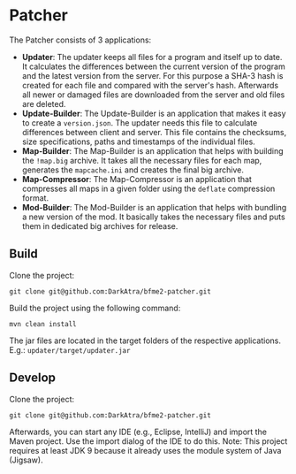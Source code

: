 # Patcher

The Patcher consists of 3 applications:

- **Updater**:
  The updater keeps all files for a program and itself up to date. It calculates the differences between the current version of the program and the latest
  version from the server. For this purpose a SHA-3 hash is created for each file and compared with the server's hash. Afterwards all newer or damaged files are
  downloaded from the server and old files are deleted.
- **Update-Builder**:
  The Update-Builder is an application that makes it easy to create a `version.json`. The updater needs this file to calculate differences between client and
  server. This file contains the checksums, size specifications, paths and timestamps of the individual files.
- **Map-Builder**:
  The Map-Builder is an application that helps with building the `!map.big` archive. It takes all the necessary files for each map, generates the `mapcache.ini`
  and creates the final big archive.
- **Map-Compressor**:
  The Map-Compressor is an application that compresses all maps in a given folder using the `deflate` compression format.
- **Mod-Builder**:
  The Mod-Builder is an application that helps with bundling a new version of the mod. It basically takes the necessary files and puts them in dedicated big
  archives for release.

## Build

Clone the project:

```
git clone git@github.com:DarkAtra/bfme2-patcher.git
```

Build the project using the following command:

```
mvn clean install
```

The jar files are located in the target folders of the respective applications. E.g.: `updater/target/updater.jar`

## Develop

Clone the project:

```
git clone git@github.com:DarkAtra/bfme2-patcher.git
```

Afterwards, you can start any IDE (e.g., Eclipse, IntelliJ) and import the Maven project. Use the import dialog of the IDE to do this. Note: This project
requires at least JDK 9 because it already uses the module system of Java (Jigsaw).
